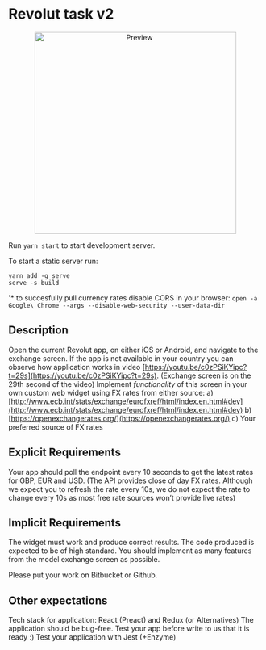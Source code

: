 # Revolut task v2

<p align="center">
  <img width="400" alt="Preview" src="https://user-images.githubusercontent.com/5172360/51500480-278d6080-1ddf-11e9-990d-33b66b089735.gif">
</p>

Run `yarn start` to start development server.

To start a static server run:
```
yarn add -g serve
serve -s build
```

'* to succesfully pull currency rates disable CORS in your browser:
`open -a Google\ Chrome --args --disable-web-security --user-data-dir`

## Description

Open the current Revolut app, on either iOS or Android, and navigate to the exchange screen.
If the app is not available in your country you can observe how application works in video [https://youtu.be/c0zPSiKYipc?t=29s](https://youtu.be/c0zPSiKYipc?t=29s). (Exchange screen is on the 29th second of the video)
Implement *functionality* of this screen in your own custom web widget using FX rates from either source:
a) [http://www.ecb.int/stats/exchange/eurofxref/html/index.en.html#dev](http://www.ecb.int/stats/exchange/eurofxref/html/index.en.html#dev)
b) [https://openexchangerates.org/](https://openexchangerates.org/)
c) Your preferred source of FX rates

## Explicit Requirements

Your app should poll the endpoint every 10 seconds to get the latest rates for GBP, EUR and USD. (The API provides close of day FX rates. Although we expect you to refresh the rate every 10s, we do not expect the rate to change every 10s as most free rate sources won’t provide live rates)

## Implicit Requirements

The widget must work and produce correct results.
The code produced is expected to be of high standard.
You should implement as many features from the model exchange screen as possible.

Please put your work on Bitbucket or Github.

## Other expectations

Tech stack for application: React (Preact) and Redux (or Alternatives) 
The application should be bug-free. Test your app before write to us that it is ready :)
Test your application with Jest (+Enzyme)
